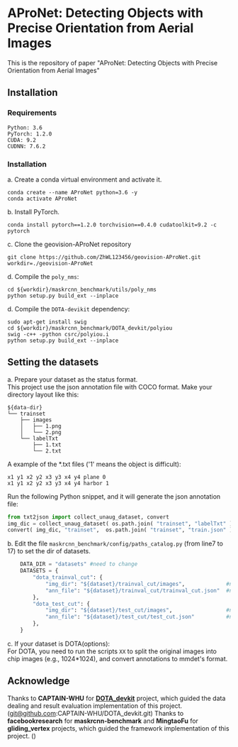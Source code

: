 # AProNet: Detecting Objects with Precise Orientation from Aerial Images
This is the repository of paper "AProNet: Detecting Objects with Precise Orientation from Aerial Images"
## Installation
### Requirements
```
Python: 3.6  
PyTorch: 1.2.0
CUDA: 9.2    
CUDNN: 7.6.2  
```
### Installation
a. Create a conda virtual environment and activate it. 
```
conda create --name AProNet python=3.6 -y  
conda activate AProNet  
```
b. Install PyTorch. 
```
conda install pytorch==1.2.0 torchvision==0.4.0 cudatoolkit=9.2 -c pytorch
```
c. Clone the geovision-AProNet repository
```
git clone https://github.com/ZhWL123456/geovision-AProNet.git
workdir=./geovision-AProNet
```
d. Compile the `poly_nms`:    
```
cd ${workdir}/maskrcnn_benchmark/utils/poly_nms  
python setup.py build_ext --inplace  
```
d. Compile the `DOTA-devikit` dependency:   
```
sudo apt-get install swig  
cd ${workdir}/maskrcnn_benchmark/DOTA_devkit/polyiou  
swig -c++ -python csrc/polyiou.i  
python setup.py build_ext --inplace  
```
## Setting the datasets
a. Prepare your dataset as the status format.   
This project use the json annotation file with COCO format.
Make your directory layout like this:
```
${data-dir}
└── trainset
    ├── images
    │   ├── 1.png
    │   └── 2.png
    └── labelTxt
        ├── 1.txt
        └── 2.txt
```
A example of the \*.txt files ('1' means the object is difficult):
```
x1 y1 x2 y2 x3 y3 x4 y4 plane 0
x1 y1 x2 y2 x3 y3 x4 y4 harbor 1
```
Run the following Python snippet, and it will generate the json annotation file:
```python
from txt2json import collect_unaug_dataset, convert
img_dic = collect_unaug_dataset( os.path.join( "trainset", "labelTxt" ) )
convert( img_dic, "trainset",  os.path.join( "trainset", "train.json" ) )
```
b. Edit the file `maskrcnn_benchmark/config/paths_catalog.py` (from line7 to 17) to set the dir of datasets.  
```python
    DATA_DIR = "datasets" #need to change
    DATASETS = {
        "dota_trainval_cut": {
            "img_dir": "${dataset}/trainval_cut/images",             #need to change
            "ann_file": "${dataset}/trainval_cut/trainval_cut.json"  #need to change
        },
        "dota_test_cut": {
            "img_dir": "${dataset}/test_cut/images",                 #need to change
            "ann_file": "${dataset}/test_cut/test_cut.json"          #need to change
        },
    }
```
c. If your dataset is DOTA(options):  
For DOTA, you need to run the scripts  `XX` to split the original images into chip images (e.g., 1024*1024), and convert annotations to mmdet's format.

## Acknowledge
Thanks to **CAPTAIN-WHU** for [**DOTA_devkit**](https://github.com/CAPTAIN-WHU/DOTA_devkit/tree/99388551054be9a6dabb01c8bb2a7eb562d57b4f) project, which guided the data dealing and result evaluation implementation of this project.
(git@github.com:CAPTAIN-WHU/DOTA_devkit.git)
Thanks to **facebookresearch** for **maskrcnn-benchmark** and **MingtaoFu** for **gliding_vertex** projects, which guided the framework implementation of this project.
()


